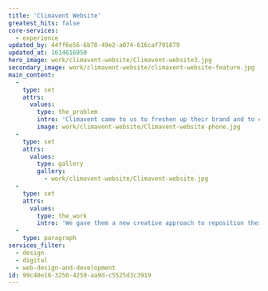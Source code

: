 ```yaml
---
title: 'Climavent Website'
greatest_hits: false
core-services:
  - experience
updated_by: 44ff6e56-6b78-49e2-a074-616caf791879
updated_at: 1614616950
hero_image: work/climavent-website/Climavent-website3.jpg
secondary_image: work/climavent-website/climavent-website-feature.jpg
main_content:
  -
    type: set
    attrs:
      values:
        type: the_problem
        intro: 'Climavent came to us to freshen up their brand and to create a responsive new website that could perform across multiple devices. '
        image: work/climavent-website/Climavent-website-phone.jpg
  -
    type: set
    attrs:
      values:
        type: gallery
        gallery:
          - work/climavent-website/Climavent-website.jpg
  -
    type: set
    attrs:
      values:
        type: the_work
        intro: 'We gave them a new creative approach to reposition their brand delivering a focused website with a search functionality that allows users to easily find what it is they are looking for, whether it be service solutions or products targeted to their industry.'
  -
    type: paragraph
services_filter:
  - design
  - digital
  - web-design-and-development
id: 99c40e18-3250-4259-aa9d-c5525d3c3919
---
```

